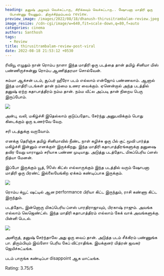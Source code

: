 ```yaml
---
heading: தனுஷ் அழவும் வெச்சுட்டாரு, சிரிக்கவும் வெச்சுட்டாரு.. ஷோபனா மாதிரி ஒரு
  பொண்ணு வேணும். திருச்சிற்றம்பலம் review.
preview_image: /images/2022/08/18/dhanush-thirusitrambalam-review.jpeg
image_resize: /cdn-cgi/image/w=640,fit=scale-down,q=80,f=auto
categories: cinema
authors: Santhosh
tags:
  - Review
title: thirusitrambalam-review-post-viral
date: 2022-08-18 21:53:12 +0530
---
```

ரிவியூ எழுதும் நான் ரொம்ப நாளா இந்த மாதிரி ஒரு படத்தை தான் தமிழ் சினிமா மிஸ் பண்ணிருச்சுன்னு ரொம்ப ஆணித்தரமா சொல்வேன்.

சும்மா ஆக்சன் படம், சூப்பர் ஹீரோ படம் எல்லாம் என்ஜோய் பண்ணலாம். ஆனால் இந்த மாதிரி படங்கள் தான் நம்மை உணர வைக்கும். ஏனென்றால் அந்த படத்தில் தனுஷ் ஏற்ற கதாபாத்திரம் நம்ம தான். நம்ம வீட்ல அப்படி தான் நிறைய பெரு இருப்போம்.

![](/images/2022/08/18/thirusitrambalam-review-update-2.jpeg)

அன்பு, வலி, மகிழ்ச்சி இதெல்லாம் குடுப்பதோட சேர்ந்து அனுபவிக்கும் பொது கிடைக்கும் ஒரு உணர்வே வேற.

சரி படத்துக்கு வருவோம்.

எனக்கு தெரிஞ்சு தமிழ் சினிமாவில் நீண்ட நாள் கழிச்சு ஒரு பீல் குட் மூவி பார்த்த மகிழ்ச்சி இன்னும் எனக்குள் இருக்கிறது. இந்த மாதிரி கதாபாத்திரங்களுக்கு தனுஷை தவிர வேறு யாராலும் சரியாக பண்ண முடியாது. அடுத்து படத்தோட மிகப்பெரிய ப்ளஸ் நித்யா மேனன்.

இப்போ இருக்கும் யூத், 90ஸ் கிட்ஸ் எல்லாருக்கும் இந்த படத்தில் வரும் ஷோபனா மாதிரி ஒரு பிரண்ட் இல்லையேங்கிற ஏக்கம் கண்டிப்பாக இருக்கும்.

![](/images/2022/08/18/thirusitrambalam-review-update-1.jpeg)

ரொம்ப க்யூட் ஷட்டில் ஆன performance பிரியா கிட்ட இருந்தும், ராசி கண்ணா கிட்ட இருந்தும்.

படத்தோட இன்னொரு மிகப்பெரிய ப்ளஸ் பாரதிராஜாவும், பிரகாஷ் ராஜும். அவங்க எல்லாம் லெஜெண்ட்ஸ். இந்த மாதிரி கதாபாத்திரம் எல்லாம் கேக் வாக் அவங்களுக்கு. பின்னி பெடல்.

![](/images/2022/08/18/thirusitrambalam-review-update.jpeg)

அனிருத், தனுஷ் சேர்ந்தாலே அது ஒரு வைப் தான். அடுத்த படம் சீக்கிரம் பண்ணுங்க பா. திரும்பியும் இவ்ளோ பெரிய கேப் விட்ராதிங்க. இயக்குனர் மித்ரன் ஜவகர் ஜெயிச்சுட்டீங்க.

படம் பாருங்க கண்டிப்பா disappoint ஆக மாட்டீங்க.

Rating: 3.75/5